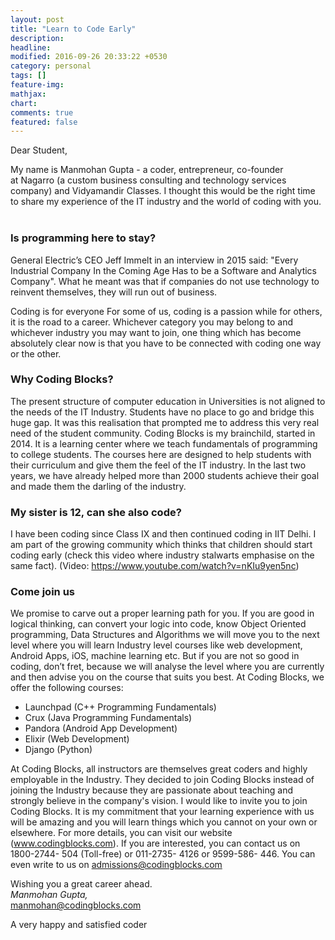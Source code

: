 ```yaml
---
layout: post
title: "Learn to Code Early"
description: 
headline: 
modified: 2016-09-26 20:33:22 +0530
category: personal
tags: []
feature-img: 
mathjax: 
chart: 
comments: true
featured: false
---
```

Dear Student,
 


My name is Manmohan Gupta - a coder, entrepreneur, co-founder at Nagarro (a custom business consulting and technology services company) and Vidyamandir Classes. I thought this would be the right time to share my experience of the IT industry and the world of coding with you.  

### Is programming here to stay?
General Electric’s CEO Jeff Immelt in an interview in 2015 said: "Every Industrial Company In the Coming Age Has to be a Software and Analytics Company". What he meant was that if companies do not use technology to reinvent themselves, they will run out of business. 

Coding is for everyone
For some of us, coding is a passion while for others, it is the road to a career. Whichever category you may belong to and whichever industry you may want to join, one thing which has become absolutely clear now is that you have to be connected with coding one way or the other. 

### Why Coding Blocks?
The present structure of computer education in Universities is not aligned to the needs of the IT Industry. Students have no place to go and bridge this huge gap. It was this realisation that prompted me to address this very real need of the student community.
Coding Blocks is my brainchild, started in 2014. It is a learning center where we teach fundamentals of programming to college students. The courses here are designed to help students with their curriculum and give them the feel of the IT industry. In the last two years, we have already helped more than 2000 students achieve their goal and made them the darling of the industry. 

### My sister is 12, can she also code?
I have been coding since Class IX and then continued coding in IIT Delhi. I am part of the growing community which thinks that children should start coding early (check this video where industry stalwarts emphasise on the same fact). (Video: https://www.youtube.com/watch?v=nKIu9yen5nc)


### Come join us
We promise to carve out a proper learning path for you. If you are good in logical thinking, can convert your logic into code, know Object Oriented programming, Data Structures and Algorithms we will move you to the next level where you will learn Industry level courses like web development, Android Apps, iOS, machine learning etc. But if you are not so good in coding, don’t fret, because we will analyse the level where you are currently and then advise you on the course that suits you best. At Coding Blocks, we offer the following courses:
* Launchpad (C++ Programming Fundamentals)
* Crux (Java Programming Fundamentals)
* Pandora (Android App Development)
* Elixir (Web Development)
* Django (Python)

At Coding Blocks, all instructors are themselves great coders and highly employable in the Industry. They decided to join Coding Blocks instead of joining the Industry because they are passionate about teaching and strongly believe in the company's vision. I would like to invite you to join Coding Blocks. It is my commitment that your learning experience with us will be amazing and you will learn things which you cannot on your own or elsewhere.
For more details, you can visit our website (www.codingblocks.com). If you are interested, you can contact us on 1800-2744- 504 (Toll-free) or 011-2735- 4126 or 9599-586- 446. You can even write to us on admissions@codingblocks.com
 


Wishing you a great career ahead.  
_Manmohan Gupta,_  
[manmohan@codingblocks.com](mailto:manmohan@codingblocks.com)

A very happy and satisfied coder